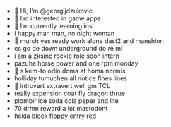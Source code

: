 - 👋 Hi, I’m @georgijdzukovic
- 👀 I’m interested in game apps
- 🌱 I’m currently learning inst
- i happy man man, no night woman
- 👀 murch yes ready work alone dast2 and manshion
- cs go de down underground do re mi
- i am a zksinc rockie role soon intern
- pazuha horse power and one rpm monday
- 👀 s kem-to odin doma at homa normis
- holliday tumuchen all notice fines lines
- 🌱 introvert extravert well gm TCL
- really expension coat fly dragon thrue
- plombir ice soda cola  peper and lite
- 70 drhm reward a lot mastodont
- hekla block floppy entry red
